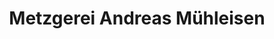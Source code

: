 ---
title: "Metzgerei Andreas Mühleisen"
url: /waeschenbeuren/metzgerei-andreas-muehleisen/
shop: Metzgerei
---